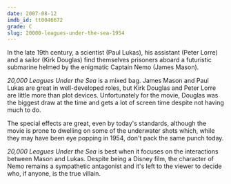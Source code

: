 ```yaml
---
date: 2007-08-12
imdb_id: tt0046672
grade: C
slug: 20000-leagues-under-the-sea-1954
---
```


In the late 19th century, a scientist (Paul Lukas), his assistant (Peter Lorre) and a sailor (Kirk Douglas) find themselves prisoners aboard a futuristic submarine helmed by the enigmatic Captain Nemo (James Mason).

_20,000 Leagues Under the Sea_ is a mixed bag. James Mason and Paul Lukas are great in well-developed roles, but Kirk Douglas and Peter Lorre are little more than plot devices. Unfortunately for the movie, Douglas was the biggest draw at the time and gets a lot of screen time despite not having much to do.

The special effects are great, even by today's standards, although the movie is prone to dwelling on some of the underwater shots which, while they may have been eye popping in 1954, don't pack the same punch today.

_20,000 Leagues Under the Sea_ is best when it focuses on the interactions between Mason and Lukas. Despite being a Disney film, the character of Nemo remains a sympathetic antagonist and it's left to the viewer to decide who, if anyone, is the true villain.
